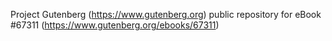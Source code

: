 Project Gutenberg (https://www.gutenberg.org) public repository for
eBook #67311 (https://www.gutenberg.org/ebooks/67311)
